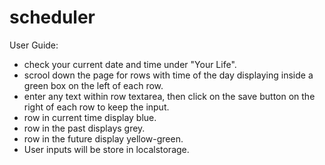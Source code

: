 # scheduler

User Guide:

- check your current date and time under "Your Life".
- scrool down the page for rows with time of the day displaying inside a green box on the left of each row.
- enter any text within row textarea, then click on the save button on the right of each row to keep the input.
- row in current time display blue.
- row in the past displays grey.
- row in the future display yellow-green.
- User inputs will be store in localstorage.
